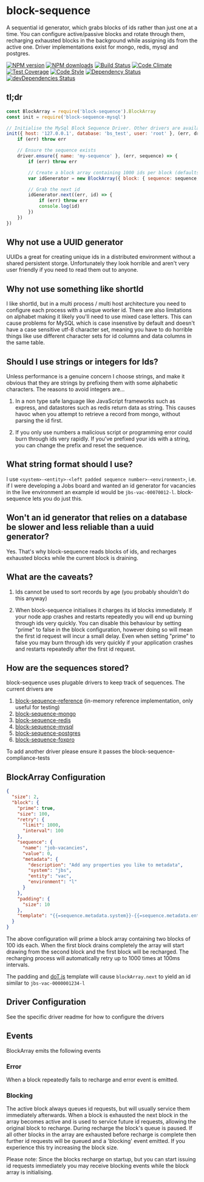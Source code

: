# block-sequence
A sequential id generator, which grabs blocks of ids rather than just one at a time. You can configure active/passive blocks and rotate through them, recharging exhausted blocks in the background while assigning ids from the active one. Driver implementations exist for mongo, redis, mysql and postgres.

[![NPM version](https://img.shields.io/npm/v/block-sequence.svg?style=flat-square)](https://www.npmjs.com/package/block-sequence)
[![NPM downloads](https://img.shields.io/npm/dm/block-sequence.svg?style=flat-square)](https://www.npmjs.com/package/block-sequence)
[![Build Status](https://img.shields.io/travis/guidesmiths/block-sequence/master.svg)](https://travis-ci.org/guidesmiths/block-sequence)
[![Code Climate](https://codeclimate.com/github/guidesmiths/block-sequence/badges/gpa.svg)](https://codeclimate.com/github/guidesmiths/block-sequence)
[![Test Coverage](https://codeclimate.com/github/guidesmiths/block-sequence/badges/coverage.svg)](https://codeclimate.com/github/guidesmiths/block-sequence/coverage)
[![Code Style](https://img.shields.io/badge/code%20style-imperative-brightgreen.svg)](https://github.com/guidesmiths/eslint-config-imperative)
[![Dependency Status](https://david-dm.org/guidesmiths/block-sequence.svg)](https://david-dm.org/guidesmiths/block-sequence)
[![devDependencies Status](https://david-dm.org/guidesmiths/block-sequence/dev-status.svg)](https://david-dm.org/guidesmiths/block-sequence?type=dev)

## tl;dr
```js
const BlockArray = require('block-sequence').BlockArray
const init = require('block-sequence-mysql')

// Initialise the MySql Block Sequence Driver. Other drivers are available
init({ host: '127.0.0.1', database: 'bs_test', user: 'root' }, (err, driver) => {
    if (err) throw err

    // Ensure the sequence exists
    driver.ensure({ name: 'my-sequence' }, (err, sequence) => {
        if (err) throw err

        // Create a block array containing 1000 ids per block (defaults to 2 blocks)
        var idGenerator = new BlockArray({ block: { sequence: sequence, driver: driver, size: 1000 } })

        // Grab the next id
        idGenerator.next((err, id) => {
            if (err) throw err
            console.log(id)
        })
    })
})
```

## Why not use a UUID generator
UUIDs a great for creating unique ids in a distributed environment without a shared persistent storge. Unfortunately they look horrible and aren't very user friendly if you need to read them out to anyone.

## Why not use something like shortId
I like shortId, but in a multi process / multi host architecture you need to configure each process with a unique worker id. There are also limitations on alphabet making it likely you'll need to use mixed case letters. This can cause problems for MySQL which is case insenstive by default and doesn't have a case sensitive utf-8 character set, meaning you have to do horrible things like use different character sets for id columns and data columns in the same table.

## Should I use strings or integers for Ids?
Unless performance is a genuine concern I choose strings, and make it obvious that they are strings by prefixing them with some alphabetic characters. The reasons to avoid integers are...

1. In a non type safe language like JavaScript frameworks such as express, and datastores such as redis return data as string. This causes havoc when you attempt to retrieve a record from mongo, without parsing the id first.

2. If you only use numbers a malicious script or programming error could burn through ids very rapidly. If you've prefixed your ids with a string, you can change the prefix and reset the sequence.

## What string format should I use?
I use ```<system>-<entity>-<left padded sequence number>-<environment>```, i.e. if I were developing a Jobs board and wanted an id generator for vacancies in the live environment an example id would be ```jbs-vac-00070012-l```. block-sequence lets you do just this.

## Won't an id generator that relies on a database be slower and less reliable than a uuid generator?
Yes. That's why block-sequence reads blocks of ids, and recharges exhausted blocks while the current block is draining.

## What are the caveats?
1. Ids cannot be used to sort records by age (you probably shouldn't do this anyway)

2. When block-sequence initialises it charges its id blocks immediately. If your node app crashes and restarts repeatedly you will end up burning through ids very quickly. You can disable this behaviour by setting "prime" to false in the block configuration, however doing so will mean the first id request will incur a small delay. Even when setting "prime" to false you may burn through ids very quickly if your application crashes and restarts repeatedly after the first id request.

## How are the sequences stored?
block-sequence uses plugable drivers to keep track of sequences. The current drivers are

1. [block-sequence-reference](https://www.npmjs.com/package/block-sequence-reference) (in-memory reference implementation, only useful for testing)
2. [block-sequence-mongo](https://www.npmjs.com/package/block-sequence-mongo)
3. [block-sequence-redis](https://www.npmjs.com/package/block-sequence-redis)
4. [block-sequence-mysql](https://www.npmjs.com/package/block-sequence-mysql)
5. [block-sequence-postgres](https://www.npmjs.com/package/block-sequence-postgres)
6. [block-sequence-foxpro](https://www.youtube.com/watch?v=dQw4w9WgXcQ)

To add another driver please ensure it passes the block-sequence-compliance-tests

## BlockArray Configuration
```json
{
  "size": 2,
  "block": {
    "prime": true,
    "size": 100,
    "retry": {
      "limit": 1000,
      "interval": 100
    },
    "sequence": {
      "name": "job-vacancies",
      "value": 0,
      "metadata": {
        "description": "Add any properties you like to metadata",
        "system": "jbs",
        "entity": "vac",
        "environment": "l"
      }
    },
    "padding": {
      "size": 10
    },
    "template": "{{=sequence.metadata.system}}-{{=sequence.metadata.entity}}-{{=id}}-{{=sequence.metadata.environment}}"
  }
}
```
The above configuration will prime a block array containing two blocks of 100 ids each. When the first block drains completely the array will start drawing from the second block and the first block will be recharged. The recharging process will automatically retry up to 1000 times at 100ms intervals.

The padding and [doT.js](http://olado.github.io/doT/index.html) template will cause ```blockArray.next``` to yield an id similar to ```jbs-vac-0000001234-l```

## Driver Configuration
See the specific driver readme for how to configure the drivers

## Events
BlockArray emits the following events

### Error
When a block repeatedly fails to recharge and error event is emitted.

### Blocking
The active block always queues id requests, but will usually service them immediately afterwards. When a block is exhausted the next block in the array becomes active and is used to service future id requests, allowing the original block to recharge. During recharge the block's queue is paused. If all other blocks in the array are exhausted before recharge is complete then further id requests will be queued and a 'blocking' event emitted. If you experience this try increasing the block size.

Please note: Since the blocks recharge on startup, but you can start issuing id requests immediately you may receive blocking events while the block array is initialising.






